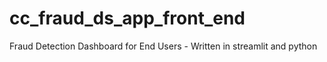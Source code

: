 # cc_fraud_ds_app_front_end
Fraud Detection Dashboard for End Users - Written in streamlit and python
